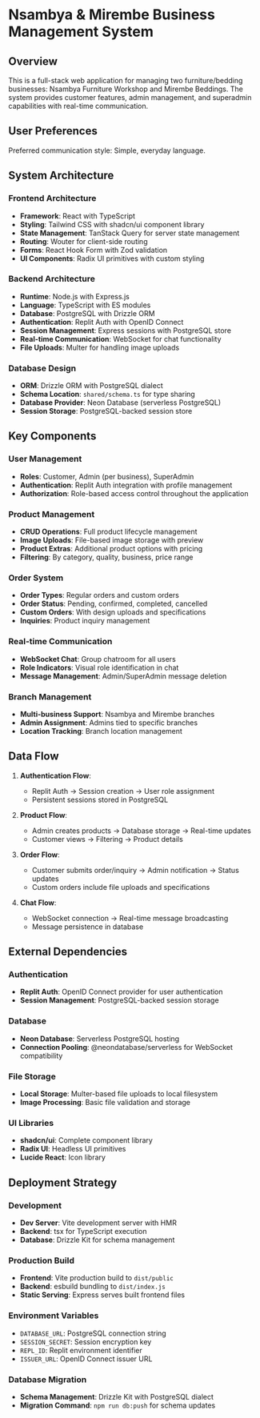 # Nsambya & Mirembe Business Management System

## Overview

This is a full-stack web application for managing two furniture/bedding businesses: Nsambya Furniture Workshop and Mirembe Beddings. The system provides customer features, admin management, and superadmin capabilities with real-time communication.

## User Preferences

Preferred communication style: Simple, everyday language.

## System Architecture

### Frontend Architecture
- **Framework**: React with TypeScript
- **Styling**: Tailwind CSS with shadcn/ui component library
- **State Management**: TanStack Query for server state management
- **Routing**: Wouter for client-side routing
- **Forms**: React Hook Form with Zod validation
- **UI Components**: Radix UI primitives with custom styling

### Backend Architecture
- **Runtime**: Node.js with Express.js
- **Language**: TypeScript with ES modules
- **Database**: PostgreSQL with Drizzle ORM
- **Authentication**: Replit Auth with OpenID Connect
- **Session Management**: Express sessions with PostgreSQL store
- **Real-time Communication**: WebSocket for chat functionality
- **File Uploads**: Multer for handling image uploads

### Database Design
- **ORM**: Drizzle ORM with PostgreSQL dialect
- **Schema Location**: `shared/schema.ts` for type sharing
- **Database Provider**: Neon Database (serverless PostgreSQL)
- **Session Storage**: PostgreSQL-backed session store

## Key Components

### User Management
- **Roles**: Customer, Admin (per business), SuperAdmin
- **Authentication**: Replit Auth integration with profile management
- **Authorization**: Role-based access control throughout the application

### Product Management
- **CRUD Operations**: Full product lifecycle management
- **Image Uploads**: File-based image storage with preview
- **Product Extras**: Additional product options with pricing
- **Filtering**: By category, quality, business, price range

### Order System
- **Order Types**: Regular orders and custom orders
- **Order Status**: Pending, confirmed, completed, cancelled
- **Custom Orders**: With design uploads and specifications
- **Inquiries**: Product inquiry management

### Real-time Communication
- **WebSocket Chat**: Group chatroom for all users
- **Role Indicators**: Visual role identification in chat
- **Message Management**: Admin/SuperAdmin message deletion

### Branch Management
- **Multi-business Support**: Nsambya and Mirembe branches
- **Admin Assignment**: Admins tied to specific branches
- **Location Tracking**: Branch location management

## Data Flow

1. **Authentication Flow**: 
   - Replit Auth → Session creation → User role assignment
   - Persistent sessions stored in PostgreSQL

2. **Product Flow**:
   - Admin creates products → Database storage → Real-time updates
   - Customer views → Filtering → Product details

3. **Order Flow**:
   - Customer submits order/inquiry → Admin notification → Status updates
   - Custom orders include file uploads and specifications

4. **Chat Flow**:
   - WebSocket connection → Real-time message broadcasting
   - Message persistence in database

## External Dependencies

### Authentication
- **Replit Auth**: OpenID Connect provider for user authentication
- **Session Management**: PostgreSQL-backed session storage

### Database
- **Neon Database**: Serverless PostgreSQL hosting
- **Connection Pooling**: @neondatabase/serverless for WebSocket compatibility

### File Storage
- **Local Storage**: Multer-based file uploads to local filesystem
- **Image Processing**: Basic file validation and storage

### UI Libraries
- **shadcn/ui**: Complete component library
- **Radix UI**: Headless UI primitives
- **Lucide React**: Icon library

## Deployment Strategy

### Development
- **Dev Server**: Vite development server with HMR
- **Backend**: tsx for TypeScript execution
- **Database**: Drizzle Kit for schema management

### Production Build
- **Frontend**: Vite production build to `dist/public`
- **Backend**: esbuild bundling to `dist/index.js`
- **Static Serving**: Express serves built frontend files

### Environment Variables
- `DATABASE_URL`: PostgreSQL connection string
- `SESSION_SECRET`: Session encryption key
- `REPL_ID`: Replit environment identifier
- `ISSUER_URL`: OpenID Connect issuer URL

### Database Migration
- **Schema Management**: Drizzle Kit with PostgreSQL dialect
- **Migration Command**: `npm run db:push` for schema updates